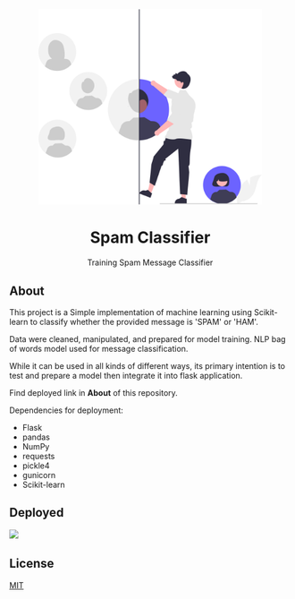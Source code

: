 <div align="center">
<img src="assets/filter.svg" height="auto" width="400"/>
<br />
<h1>Spam Classifier</h1>
<p>
Training Spam Message Classifier 
</p>
</div>
  
## About

This project is a Simple implementation of machine learning using Scikit-learn to classify whether the provided message is 'SPAM' or 'HAM'.

Data were cleaned, manipulated, and prepared for model training. NLP bag of words model used for message classification.

While it can be used in all kinds of different ways, its primary intention is to test and prepare a model then integrate it into flask application.

Find deployed link in **About** of this repository.

Dependencies for deployment:
- Flask
- pandas
- NumPy
- requests
- pickle4
- gunicorn
- Scikit-learn

## Deployed

<img src="https://upload.wikimedia.org/wikipedia/commons/e/ec/Heroku_logo.svg" height="auto" width="200"/>

## License

[MIT](https://github.com/vibgreon/spam-classifier/blob/main/LICENSE)
